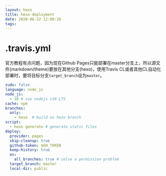 ```yaml
---
layout: hexo
title: hexo-deployment
date: 2020-06-22 12:00:28
tags:
---
```


# .travis.yml
官方教程有点问题，因为现在Github Pages只能部署在master分支上，所以源文件(markdown/theme)要放在其他分支(hexo)，使用Travis CL或者其他CL自动化部署时，要将目标分支`target_branch`设为`master`。

```yml
sudo: false
language: node_js
node_js:
  - 10 # use nodejs v10 LTS
cache: npm
branches:
  only:
    - hexo  # build on hexo branch
script:
  - hexo generate # generate static files
deploy:
  provider: pages
  skip-cleanup: true
  github-token: $GH_TOKEN
  keep-history: true
  on:
    all_branches: true # solve a permission problem
  target_branch: master 
  local-dir: public
```
